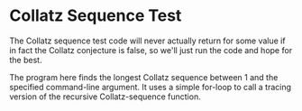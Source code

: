 # Collatz Sequence Test

The Collatz sequence test code will never actually return for some value if in
fact the Collatz conjecture is false, so we'll just run the code and hope for
the best.

The program here finds the longest Collatz sequence between 1 and the specified
command-line argument. It uses a simple for-loop to call a tracing version of
the recursive Collatz-sequence function.
